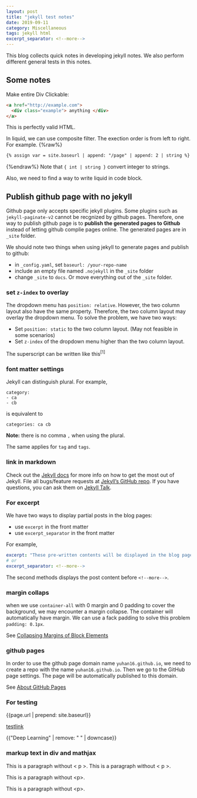```yaml
---
layout: post
title: "jekyll test notes"
date: 2019-09-11 
category: Miscellaneous
tags: jekyll html
excerpt_separator: <!--more-->
---
```


This blog collects quick notes in developing jekyll notes. We also perform different general tests in this notes.

<!--more-->

## Some notes

Make entire Div Clickable:
```html
<a href="http://example.com">
  <div class="example"> anything </div>
</a>
```
This is perfectly valid HTML.

In liquid, we can use composite filter. The exection order is from left to right. For example.
{%raw%}
```html
{% assign var = site.baseurl | append: "/page" | append: 2 | string %}
```
{%endraw%}
Note that `{ int | string }` convert integer to strings.


Also, we need to find a way to write liquid in code block.

## Publish github page with no jekyll
Github page only accepts specific jekyll plugins. Some plugins such as `jekyll-paginate-v2` cannot be recgnized by github pages. Therefore, one way to publish github page is to **publish the generated pages to Github** instead of letting github complie pages online. The generated pages are in `_site` folder.

We should note two things when using jekyll to generate pages and publish to github:
- in `_config.yaml`, set `baseurl: /your-repo-name`
- include an empty file named `.nojekyll` in the `_site` folder
- change `_site` to `docs`. Or move everything out of the `_site` folder.

### set `z-index` to overlay
The dropdown menu has `position: relative`. However, the two column layout also have the same property. Therefore, the two column layout may overlay the dropdown menu. To solve the problem, we have two ways:
- Set `position: static` to the two column layout. (May not feasible in some scenarios)
- Set `z-index` of the dropdown menu higher than the two column layout.

The superscript can be written like this<sup>[1]</sup> 

### font matter settings
Jekyll can distinguish plural. For example, 
```
category:
- ca
- cb
```
is equivalent to 
```
categories: ca cb
```
**Note:** there is no comma `,` when using the plural.

The same applies for `tag` and `tags`.

### link in markdown
Check out the [Jekyll docs][jekyll-docs] for more info on how to get the most out of Jekyll. File all bugs/feature requests at [Jekyll’s GitHub repo][jekyll-gh]. If you have questions, you can ask them on [Jekyll Talk][jekyll-talk].

[jekyll-docs]: https://jekyllrb.com/docs/home
[jekyll-gh]:   https://github.com/jekyll/jekyll
[jekyll-talk]: https://talk.jekyllrb.com/

### For excerpt
We have two ways to display partial posts in the blog pages:
- use `excerpt` in the front matter
- use `excerpt_separator` in the front matter

For example, 
```yaml
excerpt: "These pre-written contents will be displayed in the blog page instead of any content in the post."
# or
excerpt_separator: <!--more-->
```

The second methods displays the post content before `<!--more-->`.


### margin collaps
when we use `container-all` with 0 margin and 0 padding to cover the background, we may encounter a margin collapse. The container will automatically have margin. We can use a fack padding to solve this problem `padding: 0.1px`. 

See [Collapsing Margins of Block Elements](https://cmichel.io/css-margin-top-not-working)





### github pages
In order to use the github page domain name `yuhan16.github.io`, we need to create a repo with the name `yuhan16.github.io`. Then we go to the GitHub page settings. The page will be automatically published to this domain.

See [About GitHub Pages](https://docs.github.com/en/pages/getting-started-with-github-pages/about-github-pages)


### For testing
<i class="fa fa-car" style="font-size:48px;"></i>

{{page.url | prepend: site.baseurl}}

<a href="javascript:void(0)">testlink</a>

{{"Deep Learning" | remove: " " | downcase}}


### markup text in div and mathjax
<div> This is a paragraph without &lt p &gt.
This is a paragraph without &lt p &gt.
</div>

<div>
	<p>This is a paragraph without &lt;p&gt;.</p>
	<p>This is a paragraph without &lt;p&gt;.</p>
</div>

